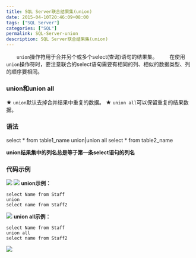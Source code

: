 ```yaml
---
title: SQL Server联合结果集(union)
date: 2015-04-10T20:46:09+08:00
tags: ["SQL Server"]
categories: ["SQL"]
permalink: SQL-Server-union
description: SQL Server联合结果集(union)
---
```

　　`union`操作符用于合并另个或多个select(查询)语句的结果集。
　　在使用`union`操作符时，要注意联合的select语句需要有相同的列、相似的数据类型、列的顺序要相同。

### union和union all
★ `union`默认去掉合并结果中重复的数据。
★ `union all`可以保留重复的结果数据。

### 语法
select * from table1_name
union|union all
select * from table2_name

**union结果集中的列名总是等于第一条select语句的列名**
<!--more-->
### 代码示例
![](http://ww3.sinaimg.cn/mw690/c55a7aeejw1f1e7gllxakj20hw06ot98.jpg)
![](http://ww2.sinaimg.cn/mw690/c55a7aeejw1f1e7hszpdjj20h505qmx0.jpg)
**union示例：**
```
select Name from Staff
union
select name from Staff2
```
![](http://ww1.sinaimg.cn/mw690/c55a7aeejw1f1e7krrdlxj20j808yglj.jpg)
**union all示例：**
```
select Name from Staff
union all
select name from Staff2
```
![](http://ww2.sinaimg.cn/mw690/c55a7aeejw1f1e7m2hi95j20k00a4t8o.jpg)
